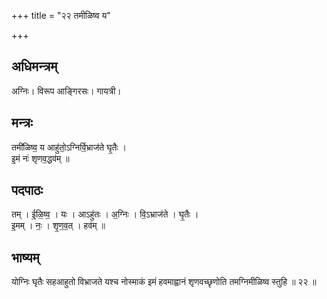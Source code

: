 +++
title = "२२ तमीळिष्व य"

+++
## अधिमन्त्रम्
अग्निः। विरूप आङ्गिरसः। गायत्री।

## मन्त्रः
तमी॑ळिष्व॒ य आहु॑तो॒ऽग्निर्वि॒भ्राज॑ते घृ॒तैः ।  
इ॒मं नः॑ शृणव॒द्धव॑म् ॥

## पदपाठः
तम् । ई॒ळि॒ष्व॒ । यः । आऽहु॑तः । अ॒ग्निः । वि॒ऽभ्राज॑ते । घृ॒तैः ।  
इ॒मम् । नः॒ । शृ॒ण॒व॒त् । हव॑म् ॥

## भाष्यम्
योग्निः घृतैः सहआहुतो विभ्राजते यश्च नोस्माकं इमं हवमाह्वानं शृणवच्छृणोति तमग्निमीळिष्व स्तुहि ॥ २२ ॥